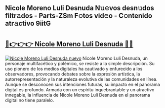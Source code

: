 ## Nicole Moreno Luli Desnuda N𝚞𝚎vos desn𝚞dos filtr𝚊dos - Parts-ZSm F𝚘tos vid𝚎o - C𝚘ntenido atr𝚊ctivo 9iitG

# <h2><a href="http://mbczd6.tromn.icu/?c=Nicole+Moreno+Luli+Desnuda">🔗👉👉👉 Nicole Moreno Luli Desnuda 🔗🔗</a></h2>

[![Nicole Moreno Luli Desnuda nuevo](https://i.imgur.com/pEAQMta.gif)](http://mbczd6.tromn.icu/?c=Nicole+Moreno+Luli+Desnuda)
Nicole Moreno Luli Desnuda, un personaje multifacético y polémico, se resiste a la simple descripción. Su uso pionero de los medios digitales ha cautivado y enfurecido a los observadores, provocando debates sobre la expresión artística, la autorrepresentación y la naturaleza evolutiva de las comunidades en línea. Aunque se desconocen sus intenciones futuras, su impacto en el panorama digital es profundo. Armada con un espíritu inquebrantable y un atractivo innegable, la influencia de Nicole Moreno Luli Desnuda en el panorama digital no tiene paralelo.
